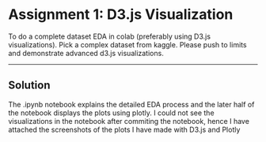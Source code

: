 # Assignment 1: D3.js Visualization

To do a complete dataset EDA in colab (preferably using D3.js visualizations). Pick a complex dataset from kaggle. Please push to limits and demonstrate advanced d3.js visualizations.
 
_______

## Solution

The .ipynb notebook explains the detailed EDA process and the later half of the notebook displays the plots using plotly. I could not see the visualizations in the notebook after commiting the notebook, hence I have attached the screenshots of the plots I have made with D3.js and Plotly
